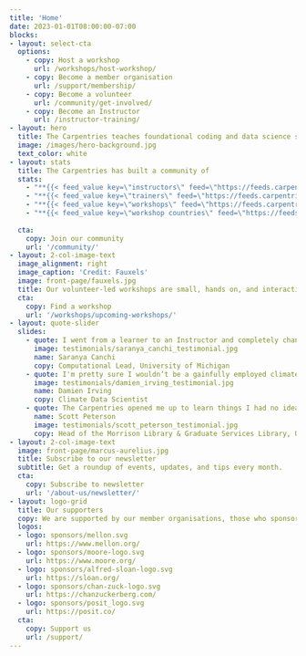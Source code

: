 ```yaml
---
title: 'Home'
date: 2023-01-01T08:00:00-07:00
blocks:
- layout: select-cta
  options:
    - copy: Host a workshop
      url: /workshops/host-workshop/
    - copy: Become a member organisation
      url: /support/membership/
    - copy: Become a volunteer
      url: /community/get-involved/
    - copy: Become an Instructor
      url: /instructor-training/
- layout: hero
  title: The Carpentries teaches foundational coding and data science skills to researchers worldwide.
  image: /images/hero-background.jpg
  text_color: white
- layout: stats
  title: The Carpentries has built a community of
  stats:
    - "**{{< feed_value key=\"instructors\" feed=\"https://feeds.carpentries.org/website_stats.json\" >}}** Instructors"
    - "**{{< feed_value key=\"trainers\" feed=\"https://feeds.carpentries.org/website_stats.json\" >}}** Trainers"
    - "**{{< feed_value key=\"workshops\" feed=\"https://feeds.carpentries.org/website_stats.json\" >}}** Workshops"
    - "**{{< feed_value key=\"workshop countries\" feed=\"https://feeds.carpentries.org/website_stats.json\" >}}** Countries"
 
  cta:
    copy: Join our community
    url: '/community/'
- layout: 2-col-image-text
  image_alignment: right
  image_caption: 'Credit: Fauxels'
  image: front-page/fauxels.jpg
  title: Our volunteer-led workshops are small, hands on, and interactive.
  cta:
    copy: Find a workshop
    url: '/workshops/upcoming-workshops/'
- layout: quote-slider
  slides:
    - quote: I went from a learner to an Instructor and completely changed the trajectory of my career. It helped me find my people. ❤️
      image: testimonials/saranya_canchi_testimonial.jpg
      name: Saranya Canchi
      copy: Computational Lead, University of Michigan
    - quote: I'm pretty sure I wouldn’t be a gainfully employed climate scientist without The Carpentries. 
      image: testimonials/damien_irving_testimonial.jpg
      name: Damien Irving
      copy: Climate Data Scientist
    - quote: The Carpentries opened me up to learn things I had no idea I wanted to learn or could learn. It introduced me to a great community that made this possible.
      name: Scott Peterson
      image: testimonials/scott_peterson_testimonial.jpg
      copy: Head of the Morrison Library & Graduate Services Library, University of California, Berkeley
- layout: 2-col-image-text
  image: front-page/marcus-aurelius.jpg
  title: Subscribe to our newsletter
  subtitle: Get a roundup of events, updates, and tips every month.
  cta:
    copy: Subscribe to newsletter
    url: '/about-us/newsletter/'
- layout: logo-grid
  title: Our supporters
  copy: We are supported by our member organisations, those who sponsor workshops, as well as grants and donations from various sources.
  logos:
  - logo: sponsors/mellon.svg
    url: https://www.mellon.org/
  - logo: sponsors/moore-logo.svg
    url: https://www.moore.org/
  - logo: sponsors/alfred-sloan-logo.svg
    url: https://sloan.org/
  - logo: sponsors/chan-zuck-logo.svg
    url: https://chanzuckerberg.com/
  - logo: sponsors/posit_logo.svg
    url: https://posit.co/
  cta:
    copy: Support us
    url: /support/
---
```

